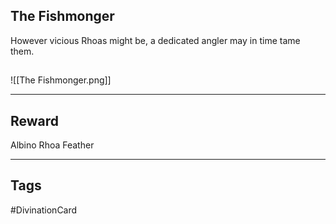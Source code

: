 ## The Fishmonger
However vicious Rhoas might be, a dedicated angler may in time tame them.
## 
![[The Fishmonger.png]]

---
## Reward
Albino Rhoa Feather

---
## Tags
#DivinationCard